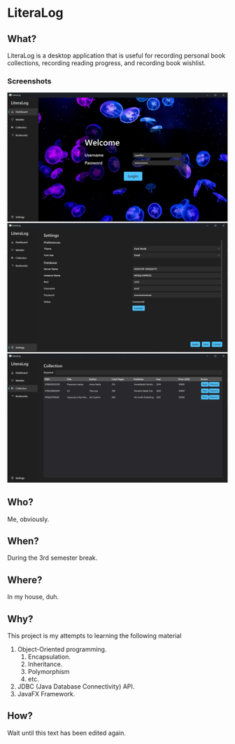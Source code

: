 # LiteraLog

## What?
LiteraLog is a desktop application that is useful for recording personal book collections, recording reading progress, and recording book wishlist. 
### Screenshots
![img.png](img.png)
![img_1.png](img_1.png)
![img_2.png](img_2.png)

## Who?
Me, obviously.

## When?
During the 3rd semester break.

## Where?
In my house, duh.

## Why?
This project is my attempts to learning the following material
1. Object-Oriented programming.
    1. Encapsulation.
    2. Inheritance.
    3. Polymorphism
    4. etc.
2. JDBC (Java Database Connectivity) API.
3. JavaFX Framework.

## How?
Wait until this text has been edited again.